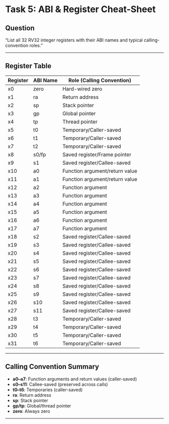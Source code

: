 # Task 5: ABI & Register Cheat-Sheet

## Question
“List all 32 RV32 integer registers with their ABI names and typical calling-convention roles.”

---

## Register Table

| Register | ABI Name | Role (Calling Convention)         |
|----------|----------|-----------------------------------|
| x0       | zero     | Hard-wired zero                   |
| x1       | ra       | Return address                    |
| x2       | sp       | Stack pointer                     |
| x3       | gp       | Global pointer                    |
| x4       | tp       | Thread pointer                    |
| x5       | t0       | Temporary/Caller-saved            |
| x6       | t1       | Temporary/Caller-saved            |
| x7       | t2       | Temporary/Caller-saved            |
| x8       | s0/fp    | Saved register/Frame pointer      |
| x9       | s1       | Saved register/Callee-saved       |
| x10      | a0       | Function argument/return value    |
| x11      | a1       | Function argument/return value    |
| x12      | a2       | Function argument                 |
| x13      | a3       | Function argument                 |
| x14      | a4       | Function argument                 |
| x15      | a5       | Function argument                 |
| x16      | a6       | Function argument                 |
| x17      | a7       | Function argument                 |
| x18      | s2       | Saved register/Callee-saved       |
| x19      | s3       | Saved register/Callee-saved       |
| x20      | s4       | Saved register/Callee-saved       |
| x21      | s5       | Saved register/Callee-saved       |
| x22      | s6       | Saved register/Callee-saved       |
| x23      | s7       | Saved register/Callee-saved       |
| x24      | s8       | Saved register/Callee-saved       |
| x25      | s9       | Saved register/Callee-saved       |
| x26      | s10      | Saved register/Callee-saved       |
| x27      | s11      | Saved register/Callee-saved       |
| x28      | t3       | Temporary/Caller-saved            |
| x29      | t4       | Temporary/Caller-saved            |
| x30      | t5       | Temporary/Caller-saved            |
| x31      | t6       | Temporary/Caller-saved            |

---

## Calling Convention Summary

- **a0–a7**: Function arguments and return values (caller-saved)
- **s0–s11**: Callee-saved (preserved across calls)
- **t0–t6**: Temporaries (caller-saved)
- **ra**: Return address
- **sp**: Stack pointer
- **gp/tp**: Global/thread pointer
- **zero**: Always zero

---
